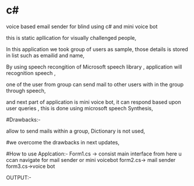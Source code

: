 # c#
voice based email sender for blind using c# and mini voice bot

this is static apllication for visually challenged people, 

In this application we took group of users as sample, those details is stored in list such as emailid and name,
 
By using speech recongition of Microsoft speech library , application will recognition speech ,

one of the user from group can send mail to other users with in the group through speech,

and next part of application is mini voice bot, it can respond based upon user queries , this is done using microsoft speech Synthesis,

#Drawbacks:-

allow to send mails within a group,
Dictionary is not used,

#we overcome the drawbacks in next updates,

#How to use Applcation:-
 Form1.cs -> consist main interface from here u ccan navigate for mail sender or mini voicebot
 form2.cs-> mail sender
 form3.cs->voice bot

OUTPUT:-

